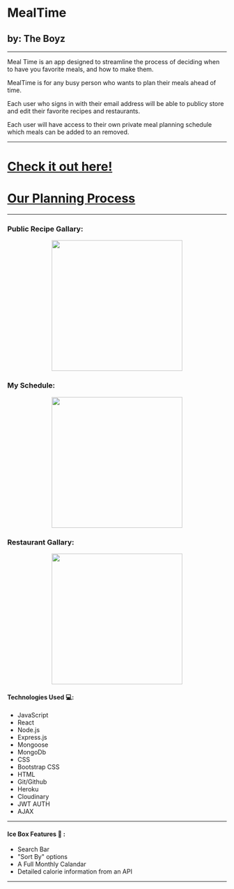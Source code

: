 # MealTime
## by: The Boyz

---

Meal Time is an app designed to streamline the process of deciding when to have you favorite meals, and how to make them.

MealTime is for any busy person who wants to plan their meals ahead of time.

Each user who signs in with their email address will be able to publicy store and edit their favorite recipes and restaurants.

Each user will have access to their own private meal planning schedule which meals can be added to an removed. 

---

# [Check it out here!]()

# [Our Planning Process](https://trello.com/b/DoIbNuaK/mealtime)


---

### Public Recipe Gallary:
<center><img src="https://i.imgur.com/YZJN6AA.png" height=300></center>

### My Schedule:

<center><img src="https://i.imgur.com/TxhdVP9.png" height=300></center>

### Restaurant Gallary:

<center><img src="https://i.imgur.com/Lczvh0U.png" height=300></center>

#### Technologies Used 💻:

- JavaScript
- React
- Node.js
- Express.js
- Mongoose
- MongoDb
- CSS
- Bootstrap CSS
- HTML
- Git/Github
- Heroku
- Cloudinary
- JWT AUTH
- AJAX

---

#### Ice Box Features 🧊 :
- Search Bar
- "Sort By" options
- A Full Monthly Calandar 
- Detailed calorie information from an API

---

